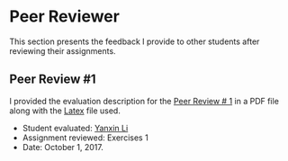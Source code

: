 

# Peer Reviewer

This section presents the feedback I provide to other students after reviewing their assignments. 

## Peer Review #1
I provided the evaluation description for the  [Peer Review # 1](PeerReview01-SDS385.pdf) in a PDF file along with the [Latex](PeerReview01-SDS385.tex) file used.  
- Student evaluated: [Yanxin Li](https://github.com/Cindy-UTSDS/BigData)
- Assignment reviewed: Exercises 1
- Date: October 1, 2017.
